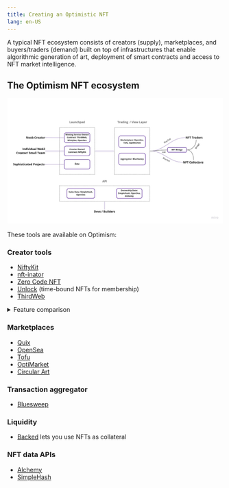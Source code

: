 ```yaml
---
title: Creating an Optimistic NFT
lang: en-US
---
```


A typical NFT ecosystem consists of creators (supply), marketplaces, and buyers/traders (demand) built on top of infrastructures that enable algorithmic generation of art, deployment of smart contracts and access to NFT market intelligence.


## The Optimism NFT ecosystem

![The Optimism NFT ecosystem](../../assets/docs/guides/nft/OP-NFT-Ecosystem.jpg)

These tools are available on Optimism:

### Creator tools

- [NiftyKit](https://niftykit.com/)
- [nft-inator](https://nft-inator.com/)
- [Zero Code NFT](https://www.zerocodenft.com/)
- [Unlock](https://unlock-protocol.com/) (time-bound NFTs for membership)
- [ThirdWeb](https://thirdweb.com/)

<details>
<summary>
Feature comparison
</summary>

::: tip This comparison may be out of date

It is accurate, as far as we know, when written (early January 2023), but new features are implemented all the time.

:::

|                   | NiftyKit | NFT-Inator | Mintplex | Zero Code NFT | ThirdWeb |
| ----------------- | --- | --- | --- | --- | --- |
| Multi-chain       | 3 | 5 | 6 | 11 | 7 (Flow coming soon) |
| Generator         | ❌ | ✅ | ❌ | ❌ | ❌ |
| ERC-20   support  | ❌ | ❌ | ✅ | ✅ | ✅ |
| ERC-721A support  | ✅ | ✅ | ✅ | ✅ | ✅ |
| ERC-1155 support  | ❌ | ❌ | ✅ | ❌ | ✅ |
| DAO support       | ❌ | ❌ | ❌ | ✅ | ✅ |
| No Code deployment| ✅ | ✅ | ✅ | ✅ | ❌ |
| Pricing / Fee     | [Flat membership fee plus 2.5%-10% of the sales](https://app.niftykit.com/buy/passes) | 2% commission on primary sales | Paywall for premium features | Test for free, $499 for OpenSea setup | Currently zero |
| Image Hosting | [NFT storage](https://nft.storage/) / [Pinata](https://www.pinata.cloud/) | [NFT storage](https://nft.storage/) / [Pinata](https://www.pinata.cloud/) | Up to creators. Recommend [Pinata](https://www.pinata.cloud/) | [IPFS](https://ipfs.tech/) | [IPFS](https://ipfs.tech/). [Arweave](https://www.arweave.org/) and [Filecoin](https://filecoin.io/) coming soon |

</details>

### Marketplaces

- [Quix](https://qx.app/)
- [OpenSea](https://opensea.io/rankings?chain=optimism)
- [Tofu](https://tofunft.com/optimism)
- [OptiMarket](https://optimarket.io/)
- [Circular Art](https://www.circularart.xyz/)

### Transaction aggregator

- [Bluesweep](https://www.bluesweep.xyz/)

### Liquidity 

- [Backed](https://www.withbacked.xyz/network/optimism) lets you use NFTs as collateral

### NFT data APIs

- [Alchemy](https://docs.alchemy.com/reference/nft-api-quickstart)
- [SimpleHash](https://simplehash.com/)



